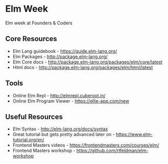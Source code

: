 # Elm Week

Elm week at Founders &amp; Coders

## Core Resources

- Elm Lang guidebook - https://guide.elm-lang.org/
- Elm Packages - http://package.elm-lang.org/
- Elm Core docs - http://package.elm-lang.org/packages/elm/core/latest
- Html docs - http://package.elm-lang.org/packages/elm/html/latest

## Tools

- Online Elm Repl - http://elmrepl.cuberoot.in/
- Online Elm Program Viewer - https://ellie-app.com/new

## Useful Resources

- Elm Syntax - http://elm-lang.org/docs/syntax
- Great tutorial but gets pretty advanced later on - https://www.elm-tutorial.org/en/
- Frontend Masters videos - https://frontendmasters.com/courses/elm/
- Frontend Masters workshop - https://github.com/rtfeldman/elm-workshop
